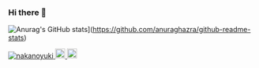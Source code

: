 ### Hi there 👋

![Anurag's GitHub stats](https://github-readme-stats.vercel.app/api?username=nakanoyuki)](https://github.com/anuraghazra/github-readme-stats)

<p align="left">
  <a href="https://github.com/nakanoyuki/nakanoyuki/">
    <img src="https://komarev.com/ghpvc/?username=nakanoyuki" alt="nakanoyuki" />
  </a>
  <a href="https://github.com/nakanoyuki">
    <img height="20" src="https://img.shields.io/github/followers/nakanoyuki?label=follow&logo=github&style=flat" />
  </a>
  <//qiita.com/nakanoyuki">
    <img height="20" src="https://qiita-badge.apiapi.app/s/nakanoyuki/contributions.svg" />
  </a>
</p>
